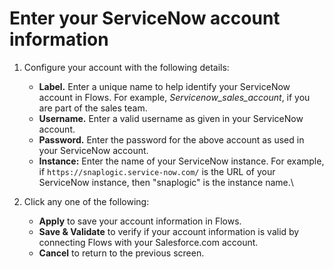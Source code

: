 # Enter your ServiceNow account information

1. Configure your account with the following details:
   * **Label.** Enter a unique name to help identify your ServiceNow account in Flows. For example, _Servicenow\_sales\_account_, if you are part of the sales team.
   * **Username.** Enter a valid username as given in your ServiceNow account.
   * **Password.** Enter the password for the above account as used in your ServiceNow account.
   * **Instance:** Enter the name of your ServiceNow instance. For example, if `https://snaplogic.service-now.com/` is the URL of your ServiceNow instance, then "snaplogic" is the instance name.\

2. Click any one of the following:&#x20;
   * **Apply** to save your account information in Flows.
   * **Save & Validate** to verify if your account information is valid by connecting Flows with your Salesforce.com account.
   * **Cancel** to return to the previous screen.


